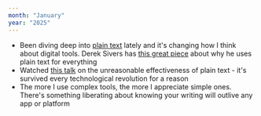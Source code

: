 ```yaml
---
month: "January"
year: "2025"
---
```


- Been diving deep into [plain text](https://plaintextproject.online/) lately and it's changing how I think about digital tools. Derek Sivers has [this great piece](https://sive.rs/plaintext) about why he uses plain text for everything
- Watched [this talk](https://www.youtube.com/watch?v=WgV6M1LyfNY) on the unreasonable effectiveness of plain text - it's survived every technological revolution for a reason
- The more I use complex tools, the more I appreciate simple ones. There's something liberating about knowing your writing will outlive any app or platform